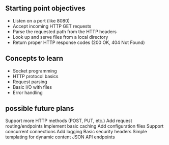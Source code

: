 ## Starting point objectives
- Listen on a port (like 8080)
- Accept incoming HTTP GET requests
- Parse the requested path from the HTTP headers
- Look up and serve files from a local directory
- Return proper HTTP response codes (200 OK, 404 Not Found)

## Concepts to learn
- Socket programming
- HTTP protocol basics
- Request parsing
- Basic I/O with files
- Error handling

## possible future plans
Support more HTTP methods (POST, PUT, etc.)
Add request routing/endpoints
Implement basic caching
Add configuration files
Support concurrent connections
Add logging
Basic security headers
Simple templating for dynamic content
JSON API endpoints